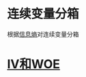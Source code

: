 # 连续变量分箱
根据[信息熵](https://www.zhihu.com/question/22178202)对连续变量分箱

# [IV和WOE](http://blog.csdn.net/kevin7658/article/details/50780391)

